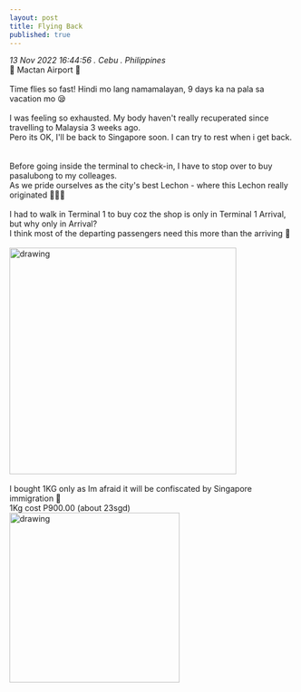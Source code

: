 ```yaml
---
layout: post
title: Flying Back
published: true
---
```

_13 Nov 2022 16:44:56 . Cebu . Philippines_
<br>
📍 Mactan Airport 📍
<br>
<br>
Time flies so fast! Hindi mo lang namamalayan, 9 days ka na pala sa vacation mo 😪
<br>
<br>
I was feeling so exhausted. My body haven't really recuperated since travelling to Malaysia 3 weeks ago. 
<br>
Pero its OK, I'll be back to Singapore soon. I can try to rest when i get back.
<br>
<br>
<br>
Before going inside the terminal to check-in, I have to stop over to buy pasalubong to my colleages. 
<br>
As we pride ourselves as the city's best Lechon - where this Lechon really originated 🤷🏻‍♀️
<br>
<br>
I had to walk in Terminal 1 to buy coz the shop is only in Terminal 1 Arrival, but why only in Arrival? 
<br>
I think most of the departing passengers need this more than the arriving 🤔
<br>
<br>
<img src="https://drive.google.com/uc?export=view&id=1JWwZLgWt-H0YUd9suOJ7LSCZ5fznpy0_" alt="drawing" width="400"/>
<br>
<br>
I bought 1KG only as Im afraid it will be confiscated by Singapore immigration 😬
<br>
1Kg cost P900.00 (about 23sgd)
<br>
<img src="https://drive.google.com/uc?export=view&id=1GxJawIIVf3xUmAiwDVkPllw4s82PqkxI" alt="drawing" width="300"/> 
